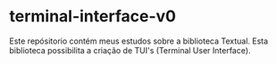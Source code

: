 # terminal-interface-v0
Este repósitorio contém meus estudos sobre a biblioteca Textual. Esta biblioteca possibilita a criação de TUI's (Terminal User Interface).
